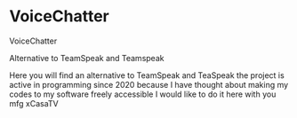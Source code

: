 # VoiceChatter
VoiceChatter

Alternative to TeamSpeak and Teamspeak

Here you will find an alternative to TeamSpeak and TeaSpeak the project is active in programming since 2020 because I have thought about making my codes to my software freely accessible I would like to do it here with you mfg xCasaTV
